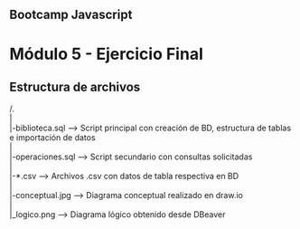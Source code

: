 ## Bootcamp Javascript

# Módulo 5 - Ejercicio Final

## Estructura de archivos

/.  
|  
|-biblioteca.sql --> Script principal con creación de BD, estructura de tablas e importación de datos  
|  
|-operaciones.sql --> Script secundario con consultas solicitadas  
|  
|-*.csv --> Archivos .csv con datos de tabla respectiva en BD  
|  
|-conceptual.jpg --> Diagrama conceptual realizado en draw.io  
|  
|_logico.png --> Diagrama lógico obtenido desde DBeaver  

